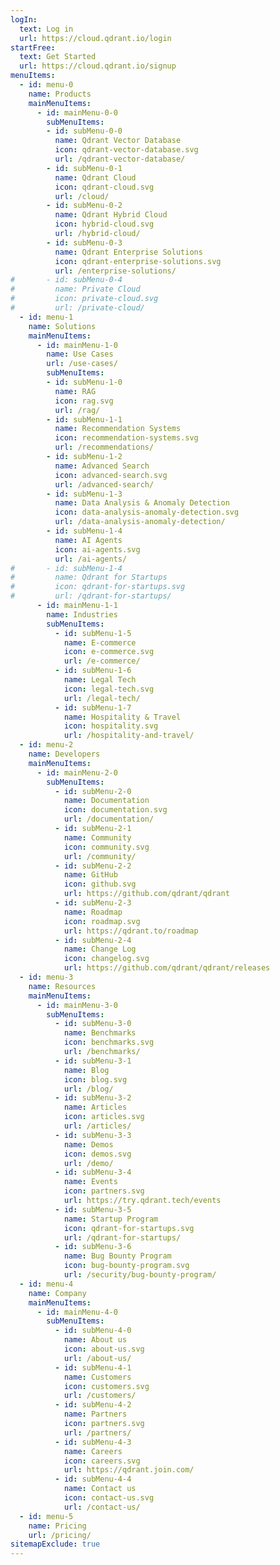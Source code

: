 ```yaml
---
logIn:
  text: Log in
  url: https://cloud.qdrant.io/login
startFree:
  text: Get Started
  url: https://cloud.qdrant.io/signup
menuItems:
  - id: menu-0
    name: Products
    mainMenuItems:
      - id: mainMenu-0-0
        subMenuItems:
        - id: subMenu-0-0
          name: Qdrant Vector Database
          icon: qdrant-vector-database.svg
          url: /qdrant-vector-database/
        - id: subMenu-0-1
          name: Qdrant Cloud
          icon: qdrant-cloud.svg
          url: /cloud/
        - id: subMenu-0-2
          name: Qdrant Hybrid Cloud
          icon: hybrid-cloud.svg
          url: /hybrid-cloud/
        - id: subMenu-0-3
          name: Qdrant Enterprise Solutions
          icon: qdrant-enterprise-solutions.svg
          url: /enterprise-solutions/
#       - id: subMenu-0-4
#         name: Private Cloud
#         icon: private-cloud.svg
#         url: /private-cloud/
  - id: menu-1
    name: Solutions
    mainMenuItems:
      - id: mainMenu-1-0
        name: Use Cases
        url: /use-cases/
        subMenuItems:
        - id: subMenu-1-0
          name: RAG
          icon: rag.svg
          url: /rag/
        - id: subMenu-1-1
          name: Recommendation Systems
          icon: recommendation-systems.svg
          url: /recommendations/
        - id: subMenu-1-2
          name: Advanced Search
          icon: advanced-search.svg
          url: /advanced-search/
        - id: subMenu-1-3
          name: Data Analysis & Anomaly Detection
          icon: data-analysis-anomaly-detection.svg
          url: /data-analysis-anomaly-detection/
        - id: subMenu-1-4
          name: AI Agents
          icon: ai-agents.svg
          url: /ai-agents/
#       - id: subMenu-1-4
#         name: Qdrant for Startups
#         icon: qdrant-for-startups.svg
#         url: /qdrant-for-startups/
      - id: mainMenu-1-1
        name: Industries
        subMenuItems:
          - id: subMenu-1-5
            name: E-commerce
            icon: e-commerce.svg
            url: /e-commerce/
          - id: subMenu-1-6
            name: Legal Tech
            icon: legal-tech.svg
            url: /legal-tech/
          - id: subMenu-1-7
            name: Hospitality & Travel
            icon: hospitality.svg
            url: /hospitality-and-travel/
  - id: menu-2
    name: Developers
    mainMenuItems: 
      - id: mainMenu-2-0
        subMenuItems:
          - id: subMenu-2-0
            name: Documentation
            icon: documentation.svg
            url: /documentation/
          - id: subMenu-2-1
            name: Community
            icon: community.svg
            url: /community/
          - id: subMenu-2-2
            name: GitHub
            icon: github.svg
            url: https://github.com/qdrant/qdrant
          - id: subMenu-2-3
            name: Roadmap
            icon: roadmap.svg
            url: https://qdrant.to/roadmap
          - id: subMenu-2-4
            name: Change Log
            icon: changelog.svg
            url: https://github.com/qdrant/qdrant/releases
  - id: menu-3
    name: Resources
    mainMenuItems:
      - id: mainMenu-3-0 
        subMenuItems:
          - id: subMenu-3-0
            name: Benchmarks
            icon: benchmarks.svg
            url: /benchmarks/
          - id: subMenu-3-1
            name: Blog
            icon: blog.svg
            url: /blog/
          - id: subMenu-3-2
            name: Articles
            icon: articles.svg
            url: /articles/
          - id: subMenu-3-3
            name: Demos
            icon: demos.svg
            url: /demo/
          - id: subMenu-3-4
            name: Events
            icon: partners.svg
            url: https://try.qdrant.tech/events
          - id: subMenu-3-5
            name: Startup Program
            icon: qdrant-for-startups.svg
            url: /qdrant-for-startups/
          - id: subMenu-3-6
            name: Bug Bounty Program
            icon: bug-bounty-program.svg
            url: /security/bug-bounty-program/
  - id: menu-4
    name: Company
    mainMenuItems:
      - id: mainMenu-4-0
        subMenuItems:
          - id: subMenu-4-0
            name: About us
            icon: about-us.svg
            url: /about-us/
          - id: subMenu-4-1
            name: Customers
            icon: customers.svg
            url: /customers/
          - id: subMenu-4-2
            name: Partners
            icon: partners.svg
            url: /partners/
          - id: subMenu-4-3
            name: Careers
            icon: careers.svg
            url: https://qdrant.join.com/
          - id: subMenu-4-4
            name: Contact us
            icon: contact-us.svg
            url: /contact-us/
  - id: menu-5
    name: Pricing
    url: /pricing/
sitemapExclude: true
---
```


